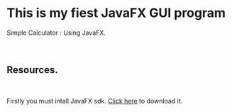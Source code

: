# This is my fiest JavaFX GUI program

Simple Calculator : Using JavaFX.
<br /><br /><br />
<h2>Resources.</h2>
<br />
<p>Firstly you must intall JavaFX sdk. <a href="https://gluonhq.com/products/javafx/" target="_blank">Click here</a> to download it.</p> 

